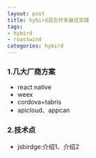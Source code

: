 ```yaml
---
layout: post
title: hybird混合开发最佳实践
tags:
- hybird
- roastwind
categories: hybird
---
```

<style>
a{text-decoration: none;}
a:link{text-decoration: none;}
a:visited{text-decoration: none;}
a:hover{text-decoration: none;}
a:active{text-decoration: none;}
.highlight{ background: #fff !important;};
</style>

### 1.几大厂商方案

- [react native](http://facebook.github.io/react-native/)
- [weex](http://weex.apache.org/)
- [cordova]()+[tabris](https://tabrisjs.com/documentation/faq/)
- [apicloud](http://www.apicloud.com/)、[appcan](http://www.appcan.cn/)

### 2.技术点

- jsbirdge:[介绍1](http://www.jianshu.com/p/fce3e2f9cabc)、[介绍2](http://www.jianshu.com/p/9fd80b785de1)